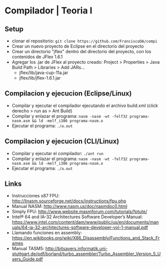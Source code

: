 # Compilador | Teoria I

## Setup
 * clonar el repositorio:
`git clone https://github.com/FranciscoDA/compi`
 * Crear un nuevo proyecto de Eclipse en el directorio del proyecto
 * Crear un directorio "jflex" dentro del directorio del proyecto, con los contenidos de JFlex 1.6.1
 * Agregar los .jar de JFlex al proyecto creado: Project > Properties > Java Build Path > Libraries > Add JARs...
   * jflex/lib/java-cup-11a.jar
   * jflex/lib/jflex-1.6.1.jar

## Compilacion y ejecucion (Eclipse/Linux)
 * Compilar y ejecutar el compilador ejecutando el archivo build.xml (click derecho > run as > Ant Build)
 * Compilar y enlazar el programa: `nasm -nasm -wt -felf32 programa-nasm.asm && ld -melf_i386 programa-nasm.o`
 * Ejecutar el programa: `./a.out`
## Compilacion y ejecucion (CLI/Linux)
 * Compilar y ejecutar el compilador: `./ant run`
 * Compilar y enlazar el programa: `nasm -nasm -wt -felf32 programa-nasm.asm && ld -melf_i386 programa-nasm.o`
 * Ejecutar el programa: `./a.out`

## Links

 * Instrucciones x87 FPU: http://linasm.sourceforge.net/docs/instructions/fpu.php
 * Manual NASM: http://www.nasm.us/doc/nasmdoc0.html
 * Simply FPU: http://www.website.masmforum.com/tutorials/fptute/
 * Intel® 64 and IA-32 Architectures Software Developer’s Manual: https://www.intel.com/content/dam/www/public/us/en/documents/manuals/64-ia-32-architectures-software-developer-vol-1-manual.pdf
 * Llamando funciones en assembly: https://en.wikibooks.org/wiki/X86_Disassembly/Functions_and_Stack_Frames
 * Manual TASM5: http://bitsavers.informatik.uni-stuttgart.de/pdf/borland/turbo_assembler/Turbo_Assembler_Version_5_Users_Guide.pdf
